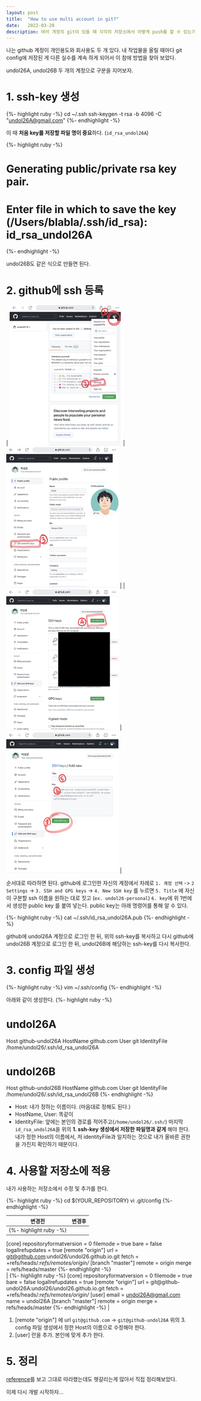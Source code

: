 ```yaml
---
layout: post
title:  "How to use multi account in git?"
date:   2022-03-28
description: 여러 개정의 git이 있을 때 각각의 저장소에서 어떻게 push를 할 수 있는가?
---
```


<p class="intro"> 나는 github 계정이 개인용도와 회사용도 두 개 있다. 내 작업물을 올릴 때마다 git config에 저장된 게 다른 실수를 계속 하게 되어서 이 참에 방법을 찾아 보았다. </p>

undol26A, undol26B 두 개의 계정으로 구분을 지어보자.

# 1. ssh-key 생성

{%- highlight ruby -%}
cd ~/.ssh
ssh-keygen -t rsa -b 4096 -C "undol26A@gmail.com"
{%- endhighlight -%}

이 때 **처음 key를 저장할 파일 명이 중요**하다. (`id_rsa_undol26A`)

{%- highlight ruby -%}
# Generating public/private rsa key pair.
# Enter file in which to save the key (/Users/blabla/.ssh/id_rsa): id_rsa_undol26A
{%- endhighlight -%}

undol26B도 같은 식으로 만들면 된다.

# 2. github에 ssh 등록
| <img src="/public/img/git/ssh01.jpg" alt="" width="300"/>  | <img src="/public/img/git/ssh02.jpg" alt="" width="300"/>  |
| <img src="/public/img/git/ssh03.jpg" alt="" width="300"/>  | <img src="/public/img/git/ssh04.jpg" alt="" width="300"> |

<!-- <figure>
	<img src="/public/img/git/ssh01.jpg" alt="" width="200"> 
  <img src="/public/img/git/ssh02.jpg" alt="" width="200"> 
  <img src="/public/img/git/ssh03.jpg" alt="" width="200"> 
  <img src="/public/img/git/ssh04.jpg" alt="" width="200"> 
</figure> -->

순서대로 따라하면 된다. github에 로그인한 자신의 계정에서 차례로 `1. 계정 선택` -> `2 Settings` -> `3. SSH and GPG keys` -> `4. New SSH key` 를 누르면 
`5. Title` 에 자신이 구분할 ssh 이름을 원하는 대로 짓고 (`ex. undol26-personal`) `6. key`에 위 1번에서 생성한 public key 를 붙여 넣는다. public key는 아래 명령어를 통해 알 수 있다.

{%- highlight ruby -%}
cat ~/.ssh/id_rsa_undol26A.pub
{%- endhighlight -%}

github에 undol26A 계정으로 로그인 한 뒤, 위의 ssh-key를 복사하고
다시 github에 undol26B 계정으로 로그인 한 뒤, undol26B에 해당하는 ssh-key를 다시 복사한다.

# 3. config 파일 생성
{%- highlight ruby -%}
vim ~/.ssh/config
{%- endhighlight -%}

아래와 같이 생성한다.
{%- highlight ruby -%}
# undol26A
Host github-undol26A
        HostName github.com
        User git
        IdentityFile /home/undol26/.ssh/id_rsa_undol26A

# undol26B
Host github-undol26B
        HostName github.com
        User git
        IdentityFile /home/undol26/.ssh/id_rsa_undol26B
{%- endhighlight -%}

- Host: 내가 정하는 이름이다. (마음대로 정해도 된다.)
- HostName, User: 똑같이
- IdentityFile: 앞에는 본인의 경로를 적어주고(`/home/undol26/.ssh/`) 마지막 `id_rsa_undol26A`을 위의 **1. ssh-key 생성에서 저장한 파일명과 같게** 해야 한다.
내가 정한 Host의 이름에서, 저 identityFile과 일치하는 것으로 내가 올바른 권한을 가진지 확인하기 때문이다.

# 4. 사용할 저장소에 적용

내가 사용하는 저장소에서 수정 및 추가를 한다.

{%- highlight ruby -%}
cd $(YOUR_REPOSITORY)
vi .git/config
{%- endhighlight -%}

| 변경전      | 변경후 |
| ----------- | ----------- |
| {%- highlight ruby -%}
[core]
	repositoryformatversion = 0
	filemode = true
	bare = false
	logallrefupdates = true
[remote "origin"]
	url = git@github.com:undol26/undol26.github.io.git
	fetch = +refs/heads/*:refs/remotes/origin/*
[branch "master"]
	remote = origin
	merge = refs/heads/master
{%- endhighlight -%}    
| 
{%- highlight ruby -%}
[core]
  repositoryformatversion = 0
  filemode = true
  bare = false
  logallrefupdates = true
[remote "origin"]
  url = git@github-undol26A:undol26/undol26.github.io.git
  fetch = +refs/heads/*:refs/remotes/origin/*
[user]
  email = undol26A@gmail.com
  name = undol26A
[branch "master"]
  remote = origin
  merge = refs/heads/master
{%- endhighlight -%}       |

1. [remote "origin"] 에 url `git@github.com` -> `git@github-undol26A`
위의 3. config 파일 생성에서 정한 Host의 이름으로 수정해야 한다.
2. [user] 란을 추가. 본인에 맞게 추가 한다.

# 5. 정리
[reference](https://cresumerjang.github.io/2020/11/15/multiple-GitHub-accounts-on-a-single-machine-with-SSH-keys/)를 보고 그대로 따라했는데도 헷갈리는게 많아서 직접 정리해보았다. 

이제 다시 개발 시작하자... 